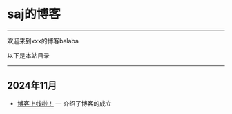 # saj的博客

---

欢迎来到xxx的博客balaba

以下是本站目录

---

## 2024年11月

- [博客上线啦！](/posts/my-first-paper) — 介绍了博客的成立
